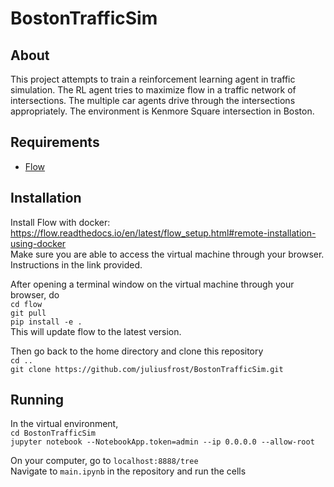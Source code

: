 # BostonTrafficSim

## About
This project attempts to train a reinforcement learning agent in traffic simulation. The RL agent tries to maximize flow in a traffic network of intersections. The multiple car agents drive through the intersections appropriately. The environment is Kenmore Square intersection in Boston.

## Requirements
- [Flow](https://github.com/flow-project/flow)

## Installation
Install Flow with docker:
https://flow.readthedocs.io/en/latest/flow_setup.html#remote-installation-using-docker  
Make sure you are able to access the virtual machine through your browser. Instructions in the link provided.

After opening a terminal window on the virtual machine through your browser, do  
`cd flow`  
`git pull`  
`pip install -e .`  
This will update flow to the latest version.

Then go back to the home directory and clone this repository  
`cd ..`  
`git clone https://github.com/juliusfrost/BostonTrafficSim.git`

## Running

In the virtual environment,  
`cd BostonTrafficSim`  
`jupyter notebook --NotebookApp.token=admin --ip 0.0.0.0 --allow-root`

On your computer, go to `localhost:8888/tree`  
Navigate to `main.ipynb` in the repository and run the cells 



